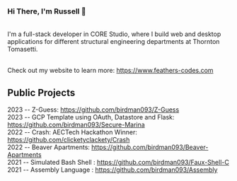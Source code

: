 ### Hi There, I'm Russell 👋
<br>
I'm a full-stack developer in CORE Studio, where I build web and desktop applications for different structural engineering departments at Thornton Tomasetti.
<br></br>

Check out my website to learn more: https://www.feathers-codes.com

## Public Projects <br>
2023 -- Z-Guess: https://github.com/birdman093/Z-Guess<br>
2023 -- GCP Template using OAuth, Datastore and Flask: https://github.com/birdman093/Secure-Marina<br>
2022 -- Crash: AECTech Hackathon Winner: https://github.com/clicketyclackety/Crash<br>
2022 -- Beaver Apartments: https://github.com/birdman093/Beaver-Apartments <br>
2021 -- Simulated Bash Shell : https://github.com/birdman093/Faux-Shell-C <br>
2021 -- Assembly Language : https://github.com/birdman093/Assembly
